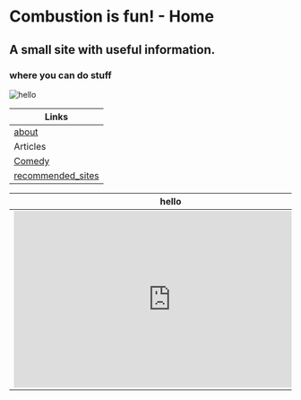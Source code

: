 # Combustion is fun! - Home

## A small site with useful information.
### where you can do stuff


![hello](https://images6.fanpop.com/image/photos/40500000/Minions-despicable-me-minions-40532349-4282-4000.jpg)


| Links |
|--|
| [about](about.md) |
| Articles |
| [Comedy](comedy/comedy.md) |
| [recommended_sites](InterestingBytes/articles/recommended_sites.md) |

|                                hello                          |
|--|
| <iframe width="560" height="315" src="https://www.youtube.com/embed/Q6kJaMf3Lgo?si=Lyd2bbwIxFeTeLm_" title="YouTube video player" frameborder="0" allow="accelerometer; autoplay; clipboard-write; encrypted-media; gyroscope; picture-in-picture; web-share" allowfullscreen></iframe> | | |
